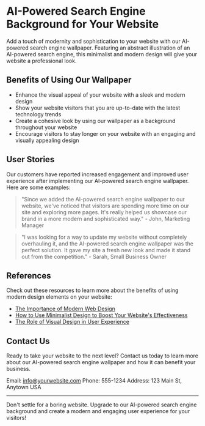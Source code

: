 <!--font:Barlow Condensed-->

# AI-Powered Search Engine Background for Your Website

Add a touch of modernity and sophistication to your website with our AI-powered search engine wallpaper. Featuring an abstract illustration of an AI-powered search engine, this minimalist and modern design will give your website a professional look.

## Benefits of Using Our Wallpaper

- Enhance the visual appeal of your website with a sleek and modern design
- Show your website visitors that you are up-to-date with the latest technology trends
- Create a cohesive look by using our wallpaper as a background throughout your website
- Encourage visitors to stay longer on your website with an engaging and visually appealing design

## User Stories

Our customers have reported increased engagement and improved user experience after implementing our AI-powered search engine wallpaper. Here are some examples:

> "Since we added the AI-powered search engine wallpaper to our website, we've noticed that visitors are spending more time on our site and exploring more pages. It's really helped us showcase our brand in a more modern and sophisticated way." - John, Marketing Manager

> "I was looking for a way to update my website without completely overhauling it, and the AI-powered search engine wallpaper was the perfect solution. It gave my site a fresh new look and made it stand out from the competition." - Sarah, Small Business Owner

## References

Check out these resources to learn more about the benefits of using modern design elements on your website:

- [The Importance of Modern Web Design](#)
- [How to Use Minimalist Design to Boost Your Website's Effectiveness](#)
- [The Role of Visual Design in User Experience](#)

## Contact Us

Ready to take your website to the next level? Contact us today to learn more about our AI-powered search engine wallpaper and how it can benefit your business.

Email: info@yourwebsite.com
Phone: 555-1234
Address: 123 Main St, Anytown USA

---

Don't settle for a boring website. Upgrade to our AI-powered search engine background and create a modern and engaging user experience for your visitors!

<!--

Write me content for website with wallpaper which alt text is:

"A wallpaper featuring an abstract illustration of an AI-powered search engine, with a minimalist and modern design."

The name/title of the page should not be 1:1 copy of the alt text but rather a real content of the website which is using this wallpaper.

- Use markdown format 
- Start with heading
- Heading should be short and concise
- The content should look like a real website 
- The website should not be about the wallpaper, wallpaper is just a related background
- Heading should be contain work "wallpaper" or "background"
- Include real sections like references, contact, user stories, etc. use things relevant to the page purpose.
- Feel free to use structure like headings, bullets, numbering, blockquotes, paragraphs, horizontal lines, etc.
- You can use formatting like bold or _italic_
- You can include UTF-8 emojis
- Links should be only #hash anchors (and you can refer to the document itself)
- Do not include images


---


# AI-Powered Search Engine Background for Your Website

Add a touch of modernity and sophistication to your website with our AI-powered search engine wallpaper. Featuring an abstract illustration of an AI-powered search engine, this minimalist and modern design will give your website a professional look.

## Benefits of Using Our Wallpaper

- Enhance the visual appeal of your website with a sleek and modern design
- Show your website visitors that you are up-to-date with the latest technology trends
- Create a cohesive look by using our wallpaper as a background throughout your website
- Encourage visitors to stay longer on your website with an engaging and visually appealing design

## User Stories

Our customers have reported increased engagement and improved user experience after implementing our AI-powered search engine wallpaper. Here are some examples:

> "Since we added the AI-powered search engine wallpaper to our website, we've noticed that visitors are spending more time on our site and exploring more pages. It's really helped us showcase our brand in a more modern and sophisticated way." - John, Marketing Manager

> "I was looking for a way to update my website without completely overhauling it, and the AI-powered search engine wallpaper was the perfect solution. It gave my site a fresh new look and made it stand out from the competition." - Sarah, Small Business Owner

## References

Check out these resources to learn more about the benefits of using modern design elements on your website:

- [The Importance of Modern Web Design](#)
- [How to Use Minimalist Design to Boost Your Website's Effectiveness](#)
- [The Role of Visual Design in User Experience](#)

## Contact Us

Ready to take your website to the next level? Contact us today to learn more about our AI-powered search engine wallpaper and how it can benefit your business.

Email: info@yourwebsite.com
Phone: 555-1234
Address: 123 Main St, Anytown USA

---

Don't settle for a boring website. Upgrade to our AI-powered search engine background and create a modern and engaging user experience for your visitors!

-->
